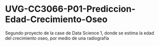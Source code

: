 # UVG-CC3066-P01-Prediccion-Edad-Crecimiento-Oseo
Segundo proyecto de la case de Data Science 1, donde se estima la edad del crecimiento oseo, por medio de una radiografía
